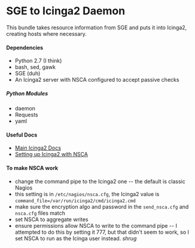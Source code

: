 # SGE to Icinga2 Daemon

This bundle takes resource information from SGE and puts it into Icinga2, creating hosts where necessary.

#### Dependencies

* Python 2.7 (I think)
* bash, sed, gawk
* SGE (duh)
* An Icinga2 server with NSCA configured to accept passive checks

##### Python Modules

* daemon
* Requests
* yaml

#### Useful Docs

* [Main Icinga2 Docs](http://docs.icinga.org/icinga2/snapshot/doc/module/icinga2/toc)
* [Setting up Icinga2 with NSCA](https://wiki.icinga.org/pages/viewpage.action?pageId=23887907)


#### To make NSCA work

 * change the command pipe to the Icinga2 one -- the default is classic Nagios
 * this setting is in `/etc/nagios/nsca.cfg`, the Icinga2 value is `command_file=/var/run/icinga2/cmd/icinga2.cmd`
 * make sure the encryption algo and password in the `send_nsca.cfg` and `nsca.cfg` files match
 * set NSCA to aggregate writes
 * ensure permissions allow NSCA to write to the command pipe -- I attempted to do this by setting it 777, but that didn't seem to work, so I set NSCA to run as the Icinga user instead. *shrug*
